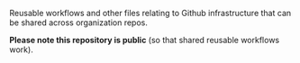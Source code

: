 Reusable workflows and other files relating to Github infrastructure
that can be shared across organization repos.

**Please note this repository is public** (so that shared reusable
workflows work).
